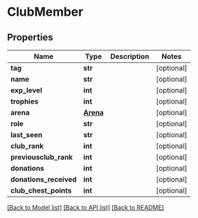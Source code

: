 # ClubMember

## Properties
Name | Type | Description | Notes
------------ | ------------- | ------------- | -------------
**tag** | **str** |  | [optional] 
**name** | **str** |  | [optional] 
**exp_level** | **int** |  | [optional] 
**trophies** | **int** |  | [optional] 
**arena** | [**Arena**](Arena.md) |  | [optional] 
**role** | **str** |  | [optional] 
**last_seen** | **str** |  | [optional] 
**club_rank** | **int** |  | [optional] 
**previousclub_rank** | **int** |  | [optional] 
**donations** | **int** |  | [optional] 
**donations_received** | **int** |  | [optional] 
**club_chest_points** | **int** |  | [optional] 

[[Back to Model list]](../README.md#documentation-for-models) [[Back to API list]](../README.md#documentation-for-api-endpoints) [[Back to README]](../README.md)


